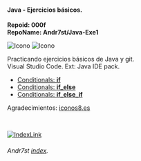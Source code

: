 #### Java - Ejercicios básicos.

**Repoid: 000f** <br>
**RepoName: Andr7st/Java-Exe1**

![Icono](https://raw.github.com/Andr7st/index/master/img/Logo_java_x64.png?raw=true "Se7")
![Icono](https://github.com/Andr7st/index/blob/master/img/Iogo_vscode_x48.png?raw=true "Se7")


Practicando ejercicios básicos de Java y git.
<br>
Visual Studio Code. Ext: Java IDE pack.


* [Conditionals: **if**](https://github.com/Andr7st/Java-Exe1/blob/master/src/Exe1e1_if.java)
* [Conditionals: **if_else**](https://github.com/Andr7st/Java-Exe1/blob/master/src/Exe1e2_if_else.java)
* [Conditionals: **if_else_if**](https://github.com/Andr7st/Java-Exe1/blob/master/src/Exe1e3_if_else_if.java)




 Agradecimientos: [iconos8.es](https://iconos8.es/)

 <br>

 [![IndexLink](https://raw.github.com/Andr7st/index/master/img/Logo_home1_x32.png)](https://github.com/Andr7st/index//)
###### Andr7st [index](https://github.com/Andr7st/index/).

